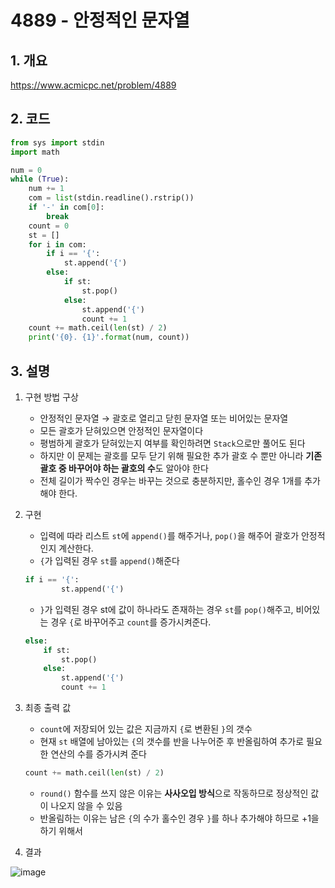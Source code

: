# 4889 - 안정적인 문자열

## 1. 개요

https://www.acmicpc.net/problem/4889

## 2. 코드

```python
from sys import stdin
import math

num = 0
while (True):
    num += 1
    com = list(stdin.readline().rstrip())
    if '-' in com[0]:
        break
    count = 0
    st = []
    for i in com:
        if i == '{':
            st.append('{')
        else:
            if st:
                st.pop()
            else:
                st.append('{')
                count += 1
    count += math.ceil(len(st) / 2)
    print('{0}. {1}'.format(num, count))
```

## 3. 설명

1. 구현 방법 구상

    - 안정적인 문자열 → 괄호로 열리고 닫힌 문자열 또는 비어있는 문자열
    - 모든 괄호가 닫혀있으면 안정적인 문자열이다
    - 평범하게 괄호가 닫혀있는지 여부를 확인하려면 ```Stack```으로만 풀어도 된다
    - 하지만 이 문제는 괄호를 모두 닫기 위해 필요한 추가 괄호 수 뿐만 아니라 **기존 괄호 중 바꾸어야 하는 괄호의 수**도 알아야 한다
    - 전체 길이가 짝수인 경우는 바꾸는 것으로 충분하지만, 홀수인 경우 1개를 추가해야 한다.

2. 구현

    - 입력에 따라 리스트 ```st```에 ```append()```를 해주거나, ```pop()```을 해주어 괄호가 안정적인지 계산한다.
    - ```{```가 입력된 경우 ```st```를 ```append()```해준다
    ```python
    if i == '{':
            st.append('{')
    ```
    - ```}```가 입력된 경우 st에 값이 하나라도 존재하는 경우 ```st```를 ```pop()```해주고, 비어있는 경우 ```{```로 바꾸어주고 ```count```를 증가시켜준다.
    ```python
    else:
        if st:
            st.pop()
        else:
            st.append('{')
            count += 1
    ```
3. 최종 출력 값

    - ```count```에 저장되어 있는 값은 지금까지 ```{```로 변환된 ```}```의 갯수
    - 현재 ```st``` 배열에 남아있는 ```{```의 갯수를 반을 나누어준 후 반올림하여 추가로 필요한 연산의 수를 증가시켜 준다
    ```python
    count += math.ceil(len(st) / 2)
    ```
    - ```round()``` 함수를 쓰지 않은 이유는 **사사오입 방식**으로 작동하므로 정상적인 값이 나오지 않을 수 있음
    - 반올림하는 이유는 남은 ```{```의 수가 홀수인 경우 ```}```를 하나 추가해야 하므로 +1을 하기 위해서

4. 결과

![image](https://user-images.githubusercontent.com/29600820/87763343-9c641e00-c84f-11ea-8662-4960d69f758c.png)